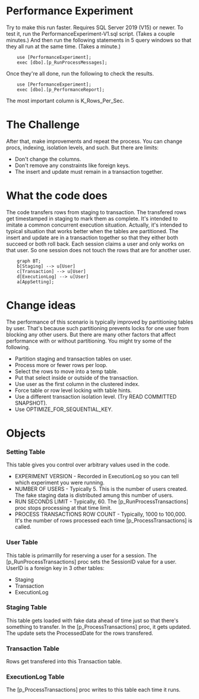 # Performance Experiment

Try to make this run faster. Requires SQL Server 2019 (V15) or newer. To test it, run the PerformanceExperiment-V1.sql script. (Takes a couple minutes.) And then run the following statements in 5 query windows so that they all run at the same time. (Takes a minute.)

		use [PerformanceExperiment];
		exec [dbo].[p_RunProcessMessages];

Once they're all done, run the following to check the results.

		use [PerformanceExperiment];
		exec [dbo].[p_PerformanceReport];

  The most important column is K_Rows_Per_Sec.

# The Challenge
After that, make improvements and repeat the process. You can change procs, indexing, isolation levels, and such. But there are limits:
* Don't change the columns.
* Don't remove any constraints like foreign keys.
* The insert and update must remain in a transaction together.

# What the code does
The code transfers rows from staging to transaction. The transfered rows get timestamped in staging to mark them as complete. It's intended to imitate a common concurrent execution situation. Actually, it's intended to typical situation that works better when the tables are partitioned. The insert and update are in a transaction together so that they either both succeed or both roll back. Each session claims a user and only works on that user. So one session does not touch the rows that are for another user.

```mermaid
	graph BT;
	b[Staging] --> u[User]
	c[Transaction] --> u[User]
	d[ExecutionLog] --> u[User]
	a[AppSetting];
```

# Change ideas
The performance of this scenario is typically improved by partitioning tables by user. That's because such partitioning prevents locks for one user from blocking any other users. But there are many other factors that affect performance with or without partitioning. You might try some of the following.
- Partition staging and transaction tables on user.
- Process more or fewer rows per loop.
- Select the rows to move into a temp table.
- Put that select inside or outside of the transaction.
- Use user as the first column in the clustered index.
- Force table or row level locking with table hints.
- Use a different transaction isolation level. (Try READ COMMITTED SNAPSHOT).
- Use OPTIMIZE_FOR_SEQUENTIAL_KEY.

# Objects
### Setting Table
This table gives you control over arbitrary values used in the code. 
- EXPERIMENT VERSION - Recorded in ExecutionLog so you can tell which experiment you were running.
- NUMBER OF USERS - Typically 5. This is the number of users created. The fake staging data is distributed amung this number of users.
- RUN SECONDS LIMIT - Typically, 60. The [p_RunProcessTransactions] proc stops processing at that time limit.
- PROCESS TRANSACTIONS ROW COUNT - Typically, 1000 to 100,000. It's the number of rows processed each time [p_ProcessTransactions] is called.

### User Table
This table is primarrilly for reserving a user for a session. The [p_RunProcessTransactions] proc sets the SessionID value for a user. UserID is a foreign key in 3 other tables:
- Staging
- Transaction
- ExecutionLog

### Staging Table
This table gets loaded with fake data ahead of time just so that there's something to transfer. In the [p_ProcessTransactions] proc, it gets updated. The update sets the ProcessedDate for the rows transfered.

### Transaction Table
Rows get transfered into this Transaction table.

### ExecutionLog Table
The [p_ProcessTransactions] proc writes to this table each time it runs. 



